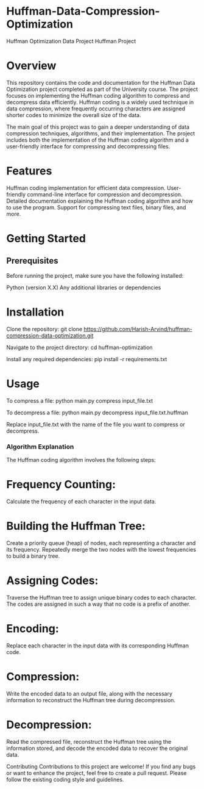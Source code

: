 # Huffman-Data-Compression-Optimization

Huffman Optimization Data Project
Huffman Project

# Overview
This repository contains the code and documentation for the Huffman Data Optimization project completed as part of the University course.
The project focuses on implementing the Huffman coding algorithm to compress and decompress data efficiently. Huffman coding is a widely used technique in data compression,
where frequently occurring characters are assigned shorter codes to minimize the overall size of the data.

The main goal of this project was to gain a deeper understanding of data compression techniques, algorithms, and their implementation. The project includes both the 
implementation of the Huffman coding algorithm and a user-friendly interface for compressing and decompressing files.

# Features
Huffman coding implementation for efficient data compression.
User-friendly command-line interface for compression and decompression.
Detailed documentation explaining the Huffman coding algorithm and how to use the program.
Support for compressing text files, binary files, and more.

# Getting Started
## Prerequisites
Before running the project, make sure you have the following installed:

Python (version X.X)
Any additional libraries or dependencies

# Installation
Clone the repository:
git clone https://github.com/Harish-Arvind/huffman-compression-data-optimization.git

Navigate to the project directory:
cd huffman-optimization

Install any required dependencies:
pip install -r requirements.txt

# Usage

To compress a file:
python main.py compress input_file.txt

To decompress a file:
python main.py decompress input_file.txt.huffman

Replace input_file.txt with the name of the file you want to compress or decompress.

### Algorithm Explanation
The Huffman coding algorithm involves the following steps:

# Frequency Counting: 
Calculate the frequency of each character in the input data.

# Building the Huffman Tree: 
Create a priority queue (heap) of nodes, each representing a character and its frequency. Repeatedly merge the two nodes with the lowest frequencies to build a binary tree.

# Assigning Codes: 
Traverse the Huffman tree to assign unique binary codes to each character. The codes are assigned in such a way that no code is a prefix of another.

# Encoding: 
Replace each character in the input data with its corresponding Huffman code.

# Compression: 
Write the encoded data to an output file, along with the necessary information to reconstruct the Huffman tree during decompression.

# Decompression: 
Read the compressed file, reconstruct the Huffman tree using the information stored, and decode the encoded data to recover the original data.

Contributing
Contributions to this project are welcome! If you find any bugs or want to enhance the project, feel free to create a pull request. Please follow the existing coding style and guidelines.

